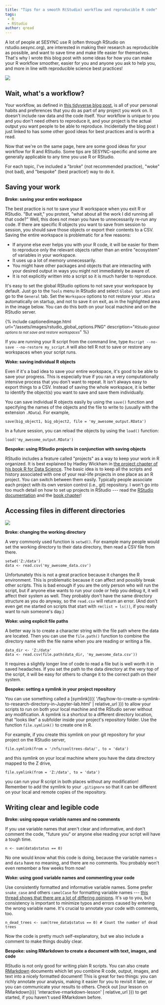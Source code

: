 ```yaml
---
title: "Tips for a smooth R(Studio) workflow and reproducible R code"
tags:
 - R
 - RStudio
author: qread
---
```


A lot of people at SESYNC use R (often through RStudio on rstudio.sesync.org), are interested in making their research as reproducible as possible, and want to save time and make life easier for themselves. That's why I wrote this blog post with some ideas for how you can make your R workflow smoother, easier for you and anyone you ask to help you, and more in line with reproducible science best practices! 

![](/assets/images/flowchart.PNG)

## Wait, what's a workflow?

Your workflow, as defined in [this tidyverse blog post](https://www.tidyverse.org/blog/2017/12/workflow-vs-script/), is all of your personal habits and preferences that you do as part of any project you work on. It doesn't include raw data and the code itself. Your workflow is unique to you and you don't need others to reproduce it, and your project is the actual output you want people to be able to reproduce. Incidentally the blog post I just linked to has some other good ideas for best practices and is worth a read.

Now that we're on the same page, here are some good ideas for your workflow for R and RStudio. Some tips are SESYNC-specific and some are generally applicable to any time you use R or RStudio. 

For each topic, I've included a "broke" (not recommended practice), "woke" (not bad), and "bespoke" (best practice!) way to do it.

## Saving your work

**Broke: saving your entire workspace**

The best practice is not to save your R workspace when you exit R or RStudio. "But wait," you protest, "what about all the work I did running all that code?" Well, this does not mean you have to unnecessarily re-run any code. If there are specific R objects you want to save from session to session, you should save those objects or export their contents to a CSV. Saving the entire workspace is problematic for a few reasons:

- If anyone else ever helps you with your R code, it will be easier for them to reproduce only the relevant objects rather than an entire "ecosystem" of variables in your workspace.
- It uses up a lot of memory unnecessarily.
- You might have other packages and objects that are interacting with your desired output in ways you might not immediately be aware of.
- It is not explicitly written into a script so it is much harder to reproduce.

It's easy to set the global RStudio options to not save your workspace by default. Just go to the `Tools` menu in RStudio and select `Global Options` and go to the `General` tab. Set the `Workspace` options to not restore your `.RData` automatically on startup, and not to save it on exit, as in the highlighted area in the image below. You can do this both on your local machine and on the RStudio server.

{% include captionedimage.html url="/assets/images/rstudio_global_options.PNG" description="<small><i>RStudio global options to not save and restore workspaces</i></small>" %}

If you are running your R script from the command line, type `Rscript --no-save --no-restore my_script.R` will also tell R not to save or restore any workspaces when your script runs.

**Woke: saving individual R objects**

Even if it's a bad idea to save your entire workspace, it's good to be able to save your progress. This is especially true if you ran a very computationally intensive process that you don't want to repeat. It isn't always easy to export things to a CSV. Instead of saving the whole workspace, it is better to identify the object(s) you want to save and save them individually.

You can save individual R objects easily by using the `save()` function and specifying the names of the objects and the file to write to (usually with the extension `.RData`). For example,

```
save(big_object1, big_object2, file = 'my_awesome_output.RData')
```

In a future session, you can reload the objects by using the `load()` function:

```
load('my_awesome_output.RData')
```

**Bespoke: using RStudio projects in conjunction with saving objects**

RStudio includes a feature called "projects" as a way to keep your work in R organized. It is best explained by Hadley Wickham in [the project chapter of his book R for Data Science](https://r4ds.had.co.nz/workflow-projects.html). The basic idea is to keep all the scripts and history associated with one of your real-life projects in one place as an R project. You can switch between them easily. Typically people associate each project with its own version control (i.e., git) repository. I won't go into too much detail on how to set up projects in RStudio --- read the [RStudio documentation](https://support.rstudio.com/hc/en-us/articles/200526207-Using-Projects) and the [book chapter](https://r4ds.had.co.nz/workflow-projects.html)!

## Accessing files in different directories

![](/assets/images/brain_meme.jpg)

**Broke: changing the working directory**

A very commonly used function is `setwd()`. For example many people would set the working directory to their data directory, then read a CSV file from there.

```
setwd('Z:/data')
data <- read.csv('my_awesome_data.csv')
```

Unfortunately this is not a great practice because it changes the R environment. This is problematic because it can affect and possibly break other scripts. This is bad enough if you are the only person who will run the script, but if anyone else wants to run your code or help you debug it, it will affect their system as well. They probably don't have the same directory structure as you do anyway, so the `read.csv` will return an error. (And don't even get me started on scripts that start with `rm(list = ls())`, if you really want to ruin someone's day.)

**Woke: using explicit file paths**

A better way is to create a character string with the file path where the data are located. Then you can use the `file.path()` function to combine the directory name with the file name when you are reading or writing a file. 

```
data_dir <- 'Z:/data'
data <- read.csv(file.path(data_dir, 'my_awesome_data.csv'))
```

It requires a slightly longer line of code to read a file but is well worth it in saved headaches. If you set the path to the data directory at the very top of the script, it will be easy for others to change it to the correct path on their system.

**Bespoke: setting a symlink in your project repository**

You can use something called a [symlink]({{ '/faq/how-to-create-a-symlink-to-research-directory-in-Jupyter-lab.html' | relative_url }}) to allow your scripts to run on both your local machine and the RStudio server without any modification. A symlink is a shortcut to a different directory location, that "looks like" a subfolder inside your project's repository folder. Use the function `file.symlink()` to create one in R. 

For example, if you create this symlink on your git repository for your project on the RStudio server,

```
file.symlink(from = '/nfs/cooltrees-data/', to = 'data')
```

and this symlink on your local machine where you have the data directory mapped to the Z drive,

```
file.symlink(from = 'Z:/data', to = 'data')
```

you can run your R script in both places without any modification! Remember to add the symlink to your `.gitignore` so that it can be different on your local and remote copies of the repository.

## Writing clear and legible code

**Broke: using opaque variable names and no comments**

If you use variable names that aren't clear and informative, and don't comment the code, "future you" or anyone else reading your script will have a tough time.

```
n <- sum(data$status == 0)
```

No one would know what this code is doing, because the variable names `n` and `data` have no meaning, and there are no comments. You probably won't even remember a few weeks from now!

**Woke: using good variable names and commenting your code**

Use consistently formatted and informative variable names. Some prefer `snake_case` and others `camelCase` for formatting variable names --- [this thread shows that there are a lot of differing opinions](https://stackoverflow.com/questions/1944910/what-is-your-preferred-style-for-naming-variables-in-r). It's up to you, but consistency is important to minimize typos and errors caused by entering the wrong variable name. 
It's crucial to annotate your code with comments, too. 

```
n_dead_trees <- sum(tree_data$status == 0) # Count the number of dead trees
```

Now the code is pretty much self-explanatory, but we also include a comment to make things doubly clear.

**Bespoke: using RMarkdown to create a document with text, images, and code**

RStudio is not only good for writing plain R scripts. You can also create [RMarkdown](https://rmarkdown.rstudio.com/) documents which let you combine R code, output, images, and text into a nicely formatted document! This is great for two things: you can richly annotate your analysis, making it easier for you to revisit it later, or you can communicate your results to others. Check out [our lesson on RMarkdown]({{ 'interactive-rmarkdown-lesson' | relative_url }}) to get started, if you haven't used RMarkdown before. 




